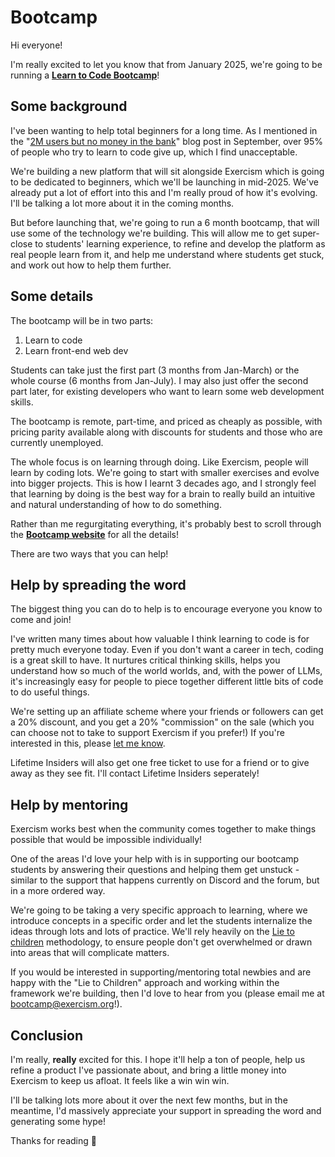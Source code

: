 # Bootcamp

Hi everyone!

I'm really excited to let you know that from January 2025, we're going to be running a **[Learn to Code Bootcamp](https://bootcamp.exercism.org)**!

## Some background

I've been wanting to help total beginners for a long time. 
As I mentioned in the "[2M users but no money in the bank](https://exercism.org/blog/september-2024-restructure)" blog post in September,
over 95% of people who try to learn to code give up, which I find unacceptable.

We're building a new platform that will sit alongside Exercism which is going to be dedicated to beginners, which we'll be launching in mid-2025. 
We've already put a lot of effort into this and I'm really proud of how it's evolving.
I'll be talking a lot more about it in the coming months.

But before launching that, we're going to run a 6 month bootcamp, that will use some of the technology we're building. This will allow me to get super-close to students' learning experience, to refine and develop the platform as real people learn from it, and help me understand where students get stuck, and work out how to help them further.

## Some details

The bootcamp will be in two parts:
1. Learn to code
2. Learn front-end web dev

Students can take just the first part (3 months from Jan-March) or the whole course (6 months from Jan-July). 
I may also just offer the second part later, for existing developers who want to learn some web development skills.

The bootcamp is remote, part-time, and priced as cheaply as possible, with 
pricing parity available along with discounts for students and those who are currently unemployed.

The whole focus is on learning through doing. 
Like Exercism, people will learn by coding lots.
We're going to start with smaller exercises and evolve into bigger projects.
This is how I learnt 3 decades ago, and I strongly feel that learning by doing is the best way for a brain to really build an intuitive and natural understanding of how to do something.

Rather than me regurgitating everything, it's probably best to scroll through the **[Bootcamp website](https://bootcamp.exercism.org)** for all the details!

There are two ways that you can help!

## Help by spreading the word

The biggest thing you can do to help is to encourage everyone you know to come and join!

I've written many times about how valuable I think learning to code is for pretty much everyone today.
Even if you don't want a career in tech, coding is a great skill to have. It nurtures critical thinking skills, helps you understand how so much of the world worlds, and, with the power of LLMs, it's increasingly easy for people to piece together different little bits of code to do useful things.

We're setting up an affiliate scheme where your friends or followers can get a 20% discount, and you get a 20% "commission" on the sale (which you can choose not to take to support Exercism if you prefer!)
If you're interested in this, please [let me know](mailto:bootcamp@exercism.org).

Lifetime Insiders will also get one free ticket to use for a friend or to give away as they see fit. 
I'll contact Lifetime Insiders seperately!

## Help by mentoring

Exercism works best when the community comes together to make things possible that would be impossible individually!

One of the areas I'd love your help with is in supporting our bootcamp students by answering their questions and helping them get unstuck - similar to the support that happens currently on Discord and the forum, but in a more ordered way.

We're going to be taking a very specific approach to learning, where we introduce concepts in a specific order and let the students internalize the ideas through lots and lots of practice.
We'll rely heavily on the [Lie to children](https://en.wikipedia.org/wiki/Lie-to-children) methodology, to ensure people don't get overwhelmed or drawn into areas that will complicate matters. 

If you would be interested in supporting/mentoring total newbies and are happy with the "Lie to Children" approach and working within the framework we're building, then I'd love to hear from you (please email me at [bootcamp@exercism.org](bootcamp@exercism.org)!).

## Conclusion

I'm really, **really** excited for this. 
I hope it'll help a ton of people, help us refine a product I've passionate about, and bring a little money into Exercism to keep us afloat. 
It feels like a win win win.

I'll be talking lots more about it over the next few months, but in the meantime, I'd massively appreciate your support in spreading the word and generating some hype! 

Thanks for reading 🙂
